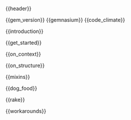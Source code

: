 {{header}}

{{gem_version}}
{{gemnasium}}
{{code_climate}}

{{introduction}}

{{get_started}}

{{on_context}}

{{on_structure}}

{{mixins}}

{{dog_food}}

{{rake}}

{{workarounds}}
